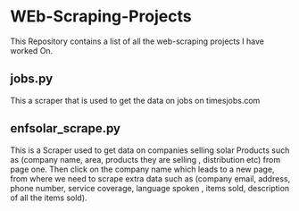 # WEb-Scraping-Projects

This Repository contains a list of all the web-scraping projects
I have worked On.


## jobs.py

This a scraper that is used to get the data on jobs on timesjobs.com

## enfsolar_scrape.py

This is a Scraper used to get data on companies selling solar Products
such as (company name, area, products they are selling , distribution etc) from page one.
Then click on the company name which leads to a new page, from where we need to scrape extra data
such as (company email, address, phone number, service coverage, language spoken , items sold, description of all
the items sold).

